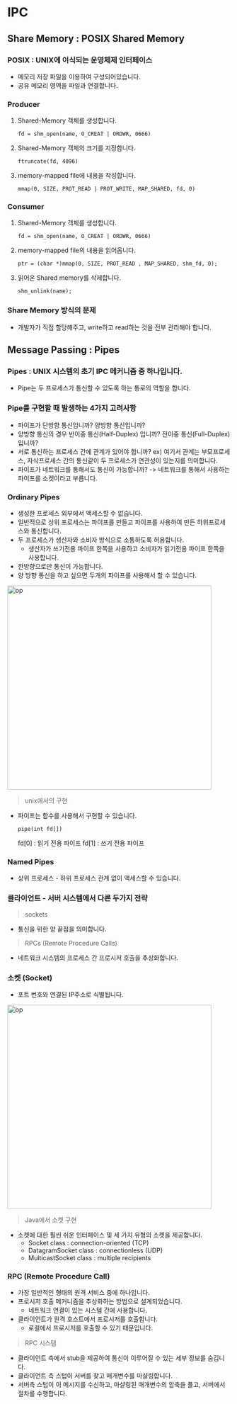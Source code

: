 # IPC
## Share Memory : POSIX Shared Memory
### POSIX : UNIX에 이식되는 운영체제 인터페이스
- 메모리 저장 파일을 이용하여 구성되어있습니다.
- 공유 메모리 영역을 파일과 연결합니다.
### Producer
1. Shared-Memory 객체를 생성합니다.
	```
	fd = shm_open(name, O_CREAT | ORDWR, 0666)
	```
2. Shared-Memory 객체의 크기를 지정합니다.
	```
	ftruncate(fd, 4096)
	```
3. memory-mapped file에 내용을 작성합니다.
	```
	mmap(0, SIZE, PROT_READ | PROT_WRITE, MAP_SHARED, fd, 0)
	```
### Consumer
1. Shared-Memory 객체를 생성합니다.
	```
	fd = shm_open(name, O_CREAT | ORDWR, 0666)
	```
2. memory-mapped file의 내용을 읽어옵니다.
	```
	ptr = (char *)mmap(0, SIZE, PROT_READ , MAP_SHARED, shm_fd, 0);
	```
3. 읽어온 Shared memory를 삭제합니다.
	```
	shm_unlink(name);
	```
### Share Memory 방식의 문제
- 개발자가 직접 할당해주고, write하고 read하는 것을 전부 관리해야 합니다.
## Message Passing : Pipes
### Pipes : UNIX 시스템의 초기 IPC 메커니즘 중 하나입니다.
- Pipe는 두 프로세스가 통신할 수 있도록 하는 통로의 역할을 합니다.
### Pipe를 구현할 때 발생하는 4가지 고려사항
- 파이프가 단방향 통신입니까? 양방향 통신입니까?
- 양방향 통신의 경우 반이중 통신(Half-Duplex) 입니까? 전이중 통신(Full-Duplex)입니까?
- 서로 통신하는 프로세스 간에 관계가 있어야 합니까?
ex) 여기서 관계는 부모프로세스, 자식프로세스 간의 통신같이 두 프로세스가 연관성이 있는지를 의미합니다.
- 파이프가 네트워크를 통해서도 통신이 가능합니까? -> 네트워크를 통해서 사용하는 파이프를 소켓이라고 부릅니다.
### Ordinary Pipes
- 생성한 프로세스 외부에서 액세스할 수 없습니다.
- 일반적으로 상위 프로세스는 파이프를 만들고 파이프를 사용하여 만든 하위프로세스와 통신합니다.
- 두 프로세스가 생산자와 소비자 방식으로 소통하도록 허용합니다.
	- 생산자가 쓰기전용 파이프 한쪽을 사용하고 소비자가 읽기전용 파이프 한쪽을 사용합니다.
- 한방향으로만 통신이 가능합니다.
- 양 방향 통신을 하고 싶으면 두개의 파이프를 사용해서 할 수 있습니다.
<img width="461" alt="op" src="https://user-images.githubusercontent.com/41960243/130849339-031213b0-492e-4b3a-bb7b-99c1339a8e11.PNG">

> unix에서의 구현
- 파이프는 함수를 사용해서 구현할 수 있습니다.
	```
	pipe(int fd[])
	```
	fd[0] : 읽기 전용 파이프
	fd[1] : 쓰기 전용 파이프

### Named Pipes
- 상위 프로세스 - 하위 프로세스 관계 없이 액세스할 수 있습니다.
### 클라이언트 - 서버 시스템에서 다른 두가지 전략
> sockets
- 통신을 위한 양 끝점을 의미합니다.
> RPCs (Remote Procedure Calls)
- 네트워크 시스템의 프로세스 간 프로시저 호출을 추상화합니다.
### 소켓 (Socket)
- 포트 번호와 연결된 IP주소로 식별됩니다.
<img width="461" alt="op" src="https://s3.us-west-2.amazonaws.com/secure.notion-static.com/4353c02d-e3cf-4df0-8e0b-693b126eb3c4/Untitled.png?X-Amz-Algorithm=AWS4-HMAC-SHA256&X-Amz-Credential=AKIAT73L2G45O3KS52Y5%2F20210830%2Fus-west-2%2Fs3%2Faws4_request&X-Amz-Date=20210830T070405Z&X-Amz-Expires=86400&X-Amz-Signature=ac1853e84dd183e0624219453ef4446c270d4ff819306ec8d69a95ed6d523f99&X-Amz-SignedHeaders=host&response-content-disposition=filename%20%3D%22Untitled.png%22">

> Java에서 소켓 구현
- 소켓에 대한 훨씬 쉬운 인터페이스 및 세 가지 유형의 소켓을 제공합니다.
	- Socket class : connection-oriented (TCP)
	- DatagramSocket class : connectionless (UDP)
	- MulticastSocket class : multiple recipients
### RPC (Remote Procedure Call)
- 가장 일반적인 형태의 원격 서비스 중에 하나입니다.
- 프로시저 호출 메커니즘을 추상화하는 방법으로 설계되었습니다.
	- 네트워크 연결이 있는 시스템 간에 사용합니다.
- 클라이언트가 원격 호스트에서 프로시저를 호출합니다.
	- 로컬에서 프로시저를 호출할 수 있기 때문입니다.
> RPC 시스템
- 클라이언트 측에서 stub을 제공하여 통신이 이루어질 수 있는 세부 정보를 숨깁니다.
- 클라이언트 측 스텁이 서버를 찾고 매개변수를 마샬링합니다.
- 서버측 스텁이 이 메시지를 수신하고, 마샬링된 매개변수의 압축을 풀고, 서버에서 절차를 수행합니다.